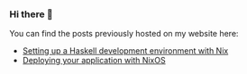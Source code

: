 ### Hi there 👋

You can find the posts previously hosted on my website here:
* [Setting up a Haskell development environment with Nix](https://github.com/aveltras/setting-up-a-haskell-development-environment-with-nix)
* [Deploying your application with NixOS](https://github.com/aveltras/deploying-your-app-with-nixos)

<!--
**aveltras/aveltras** is a ✨ _special_ ✨ repository because its `README.md` (this file) appears on your GitHub profile.

Here are some ideas to get you started:

- 🔭 I’m currently working on ...
- 🌱 I’m currently learning ...
- 👯 I’m looking to collaborate on ...
- 🤔 I’m looking for help with ...
- 💬 Ask me about ...
- 📫 How to reach me: ...
- 😄 Pronouns: ...
- ⚡ Fun fact: ...
-->
